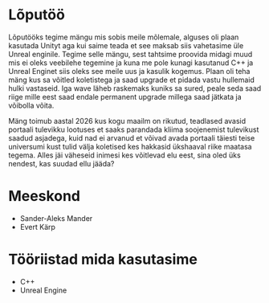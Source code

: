# Lõputöö
Lõputööks tegime mängu mis sobis meile mõlemale, alguses oli plaan kasutada Unityt aga kui saime teada et see maksab siis vahetasime üle Unreal enginile.
Tegime selle mängu, sest tahtsime proovida midagi muud mis ei oleks veebilehe tegemine ja kuna me pole kunagi kasutanud C++ ja Unreal Enginet siis oleks see meile uus ja kasulik kogemus.
Plaan oli teha mäng kus sa võitled koletistega ja saad upgrade et pidada vastu hullemaid hulki vastaseid. Iga wave läheb raskemaks kuniks sa sured, peale seda saad riige mille eest saad endale permanent upgrade millega saad jätkata ja võibolla võita.


Mäng toimub aastal 2026 kus kogu maailm on rikutud, teadlased avasid portaali tulevikku lootuses et saaks parandada kliima soojenemist tulevikust saadud asjadega, kuid nad ei arvanud et võivad avada portaali täiesti teise universumi kust tulid välja koletised kes hakkasid ükshaaval riike maatasa tegema. Alles jäi väheseid inimesi kes võitlevad elu eest, sina oled üks nendest, kas suudad ellu jääda?

# Meeskond
* Sander-Aleks Mander 
* Evert Kärp

# Tööriistad mida kasutasime
* C++
* Unreal Engine
